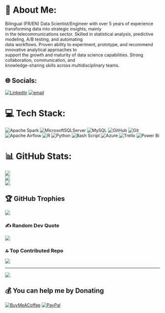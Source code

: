 # 💫 About Me:
Bilingual (FR/EN) Data Scientist/Engineer with over 5 years of experience transforming data into strategic insights, mainly <br>in the telecommunications sector. Skilled in statistical analysis, predictive modeling, A/B testing, and automating <br>data workflows. Proven ability to experiment, prototype, and recommend innovative analytical approaches to <br>support the growth and maturity of data science capabilities. Strong collaboration, communication, and <br>knowledge-sharing skills across multidisciplinary teams.


## 🌐 Socials:
[![LinkedIn](https://img.shields.io/badge/LinkedIn-%230077B5.svg?logo=linkedin&logoColor=white)](https://linkedin.com/in/https://www.linkedin.com/in/etienne-zonon-0864588a?lipi=urn%3Ali%3Apage%3Ad_flagship3_profile_view_base_contact_details%3B0fpFMhwgQK64BQX%2BqLoI9w%3D%3D) [![email](https://img.shields.io/badge/Email-D14836?logo=gmail&logoColor=white)](mailto:zononetienne2009@gmail.com) 

# 💻 Tech Stack:
![Apache Spark](https://img.shields.io/badge/Apache%20Spark-FDEE21?style=for-the-badge&logo=apachespark&logoColor=black) ![MicrosoftSQLServer](https://img.shields.io/badge/Microsoft%20SQL%20Server-CC2927?style=for-the-badge&logo=microsoft%20sql%20server&logoColor=white) ![MySQL](https://img.shields.io/badge/mysql-4479A1.svg?style=for-the-badge&logo=mysql&logoColor=white) ![GitHub](https://img.shields.io/badge/github-%23121011.svg?style=for-the-badge&logo=github&logoColor=white) ![Git](https://img.shields.io/badge/git-%23F05033.svg?style=for-the-badge&logo=git&logoColor=white) ![Apache Airflow](https://img.shields.io/badge/Apache%20Airflow-017CEE?style=for-the-badge&logo=Apache%20Airflow&logoColor=white) ![R](https://img.shields.io/badge/r-%23276DC3.svg?style=for-the-badge&logo=r&logoColor=white) ![Python](https://img.shields.io/badge/python-3670A0?style=for-the-badge&logo=python&logoColor=ffdd54) ![Bash Script](https://img.shields.io/badge/bash_script-%23121011.svg?style=for-the-badge&logo=gnu-bash&logoColor=white) ![Azure](https://img.shields.io/badge/azure-%230072C6.svg?style=for-the-badge&logo=microsoftazure&logoColor=white) ![Trello](https://img.shields.io/badge/Trello-%23026AA7.svg?style=for-the-badge&logo=Trello&logoColor=white) ![Power Bi](https://img.shields.io/badge/power_bi-F2C811?style=for-the-badge&logo=powerbi&logoColor=black)
# 📊 GitHub Stats:
![](https://github-readme-stats.vercel.app/api?username=Etistar&theme=dark&hide_border=false&include_all_commits=true&count_private=true)<br/>
![](https://nirzak-streak-stats.vercel.app/?user=Etistar&theme=dark&hide_border=false)<br/>
![](https://github-readme-stats.vercel.app/api/top-langs/?username=Etistar&theme=dark&hide_border=false&include_all_commits=true&count_private=true&layout=compact)

## 🏆 GitHub Trophies
![](https://github-profile-trophy.vercel.app/?username=Etistar&theme=default&no-frame=false&no-bg=false&margin-w=4)

### ✍️ Random Dev Quote
![](https://quotes-github-readme.vercel.app/api?type=horizontal&theme=radical)

### 🔝 Top Contributed Repo
![](https://github-contributor-stats.vercel.app/api?username=Etistar&limit=5&theme=dark&combine_all_yearly_contributions=true)

---
[![](https://visitcount.itsvg.in/api?id=Etistar&icon=0&color=0)](https://visitcount.itsvg.in)

  ## 💰 You can help me by Donating
  [![BuyMeACoffee](https://img.shields.io/badge/Buy%20Me%20a%20Coffee-ffdd00?style=for-the-badge&logo=buy-me-a-coffee&logoColor=black)](https://buymeacoffee.com/zononetienne2009@gmail.com) [![PayPal](https://img.shields.io/badge/PayPal-00457C?style=for-the-badge&logo=paypal&logoColor=white)](https://paypal.me/zononetienne2009@gmail.com) 

  
<!-- Proudly created with GPRM ( https://gprm.itsvg.in ) -->
